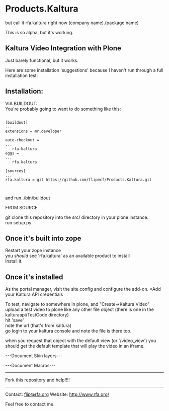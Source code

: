 Products.Kaltura
================
but call it rfa.kaltura right now (company name).(package name)

This is so alpha, but it's working.


Kaltura Video Integration with Plone
----

Just barely functional, but it works.

Here are some installation 'suggestions' because I haven't run through a full installation test:

Installation:
----

VIA BUILDOUT:<br/>
You're probably going to want to do something like this:

<pre><code>
[buildout]
...
extensions = mr.developer

auto-checkout = 
...
   rfa.kaltura
eggs =
...
   rfa.kaltura

[sources]
...
rfa.kaltura = git https://github.com/flipmcf/Products.Kaltura.git


</code></pre>

and run ./bin/buildout


FROM SOURCE

git clone this repository into the src/ directory in your plone instance.<br>
run setup.py<br>



Once it's built into zope
--
Restart your zope instance<br>
you _should_ see 'rfa.kaltura' as an available product to install<br>
Install it.<br>


Once it's installed
--
As the portal manager, visit the site config and configure the add-on. 
*Add your Kaltura API credentials


To test, navigate to somewhere in plone, and "Create->Kaltura Video"<br>
upload a test video to plone like any other file object (there is one in the kalturaapi/TestCode directory)<br>
hit 'save'<br>
note the url (that's from kaltura)<br>
go login to your kaltura console and note the file is there too.<br>

when you request that object with the default view (or '/video_view') 
you should get the default template that will play the video in an iframe.


---Document Skin layers---

---Document Macros---


---

Fork this repository and help!!!!


--------
Contact: flip@rfa.org
Website: http://www.rfa.org/

Feel free to contact me.
